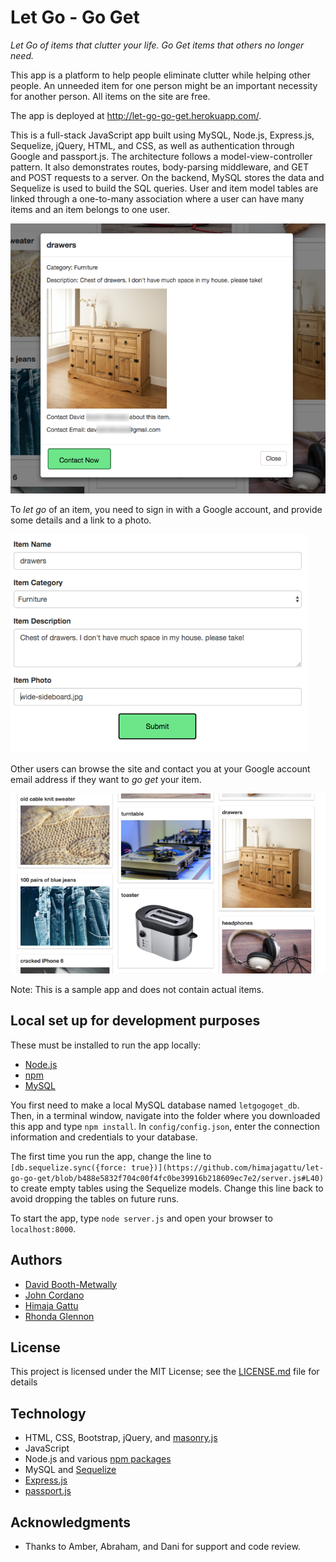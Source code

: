 # Let Go - Go Get

_Let Go of items that clutter your life. Go Get items that others no longer need._

This app is a platform to help people eliminate clutter while helping other people. An unneeded item for one person might be an important necessity for another person. All items on the site are free. 

The app is deployed at http://let-go-go-get.herokuapp.com/.

This is a full-stack JavaScript app built using MySQL, Node.js, Express.js, Sequelize, jQuery, HTML, and CSS, as well as authentication through Google and passport.js. The architecture follows a model-view-controller pattern. It also demonstrates routes, body-parsing middleware, and GET and POST requests to a server. On the backend, MySQL stores the data and Sequelize is used to build the SQL queries. User and item model tables are linked through a one-to-many association where a user can have many items and an item belongs to one user.

![item details page](public/assets/img/item-details.png)

To _let go_ of an item, you need to sign in with a Google account, and provide some details and a link to a photo. 

![form to post an item](public/assets/img/submit-item.png)

Other users can browse the site and contact you at your Google account email address if they want to _go get_ your item.

![app homepage showing items](public/assets/img/posted-items.png)

Note: This is a sample app and does not contain actual items.

## Local set up for development purposes

These must be installed to run the app locally:

- [Node.js](https://nodejs.org/en/)
- [npm](https://www.npmjs.com/get-npm)
- [MySQL](https://www.mysql.com/)

You first need to make a local MySQL database named `letgogoget_db`. Then, in a terminal window, navigate into the folder where you downloaded this app and type `npm install`. In `config/config.json`, enter the connection information and credentials to your database. 

The first time you run the app, change the line to `[db.sequelize.sync({force: true})](https://github.com/himajagattu/let-go-go-get/blob/b488e5832f704c00f4fc0be39916b218609ec7e2/server.js#L40)` to create empty tables using the Sequelize models. Change this line back to avoid dropping the tables on future runs.

To start the app, type `node server.js` and open your browser to `localhost:8000`.

## Authors

- [David Booth-Metwally](https://github.com/dboothy)
- [John Cordano](https://github.com/johncordano)
- [Himaja Gattu](https://github.com/himajagattu)
- [Rhonda Glennon](https://github.com/rmglennon)

## License

This project is licensed under the MIT License; see the [LICENSE.md](LICENSE.md) file for details

## Technology

- HTML, CSS, Bootstrap, jQuery, and [masonry.js](https://masonry.desandro.com/)
- JavaScript
- Node.js and various [npm packages](https://github.com/himajagattu/let-go-go-get/blob/master/package.json)
- MySQL and [Sequelize](http://docs.sequelizejs.com/)
- [Express.js](https://expressjs.com/)
- [passport.js](http://www.passportjs.org/)


## Acknowledgments

- Thanks to Amber, Abraham, and Dani for support and code review.
